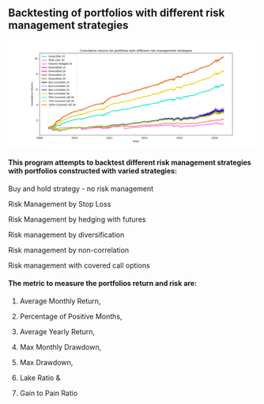 ## Backtesting of portfolios with different risk management strategies  

[image1]: https://github.com/jiewwantan/risk_management/blob/master/portfolios_returns.png "Portfolio Returns"
![Portfolio Returns][image1]

#### This program attempts to backtest different risk management strategies with portfolios constructed with varied strategies: 

Buy and hold strategy - no risk management

Risk Management by Stop Loss

Risk Management by hedging with futures

Risk management by diversification

Risk management by non-correlation

Risk management with covered call options 



#### The metric to measure the portfolios return and risk are: 

1. Average Monthly Return,

2. Percentage of Positive Months,

3. Average Yearly Return,

4. Max Monthly Drawdown,

5. Max Drawdown,

6. Lake Ratio &

7. Gain to Pain Ratio
